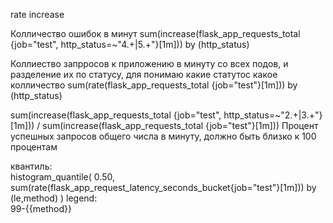 rate 
increase



Колличество ошибок в минут
sum(increase(flask_app_requests_total {job="test", http_status=~"4.+|5.+"}[1m])) by (http_status)

Коллиество запрросов к приложению в минуту со всех подов, и разделение их по статусу, для понимаю какие статутос какое колличество 
sum(rate(flask_app_requests_total {job="test"}[1m])) by (http_status)


sum(increase(flask_app_requests_total {job="test", http_status=~"2.+|3.+"}[1m])) / sum(increase(flask_app_requests_total {job="test"}[1m]))
Процент успешных запросов общего числа в минуту, должно быть близко к 100 процентам


квантиль:  
histogram_quantile( 0.50,
    sum(rate(flask_app_request_latency_seconds_bucket{job="test"}[1m])) by (le,method)
)
legend:  
99-{{method}}
